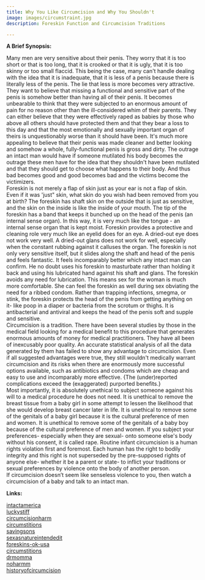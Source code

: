 ```yaml
---
title: Why You Like Circumcision and Why You Shouldn't
image: images/circumstraint.jpg
description: Foreskin Function and Circumcision Traditions

---
```

**A Brief Synopsis:**

Many men are very sensitive about their penis. They worry that it is too short or that is too long, that it is crooked or that it is ugly, that it is too skinny or too small flaccid. This being the case, many can't handle dealing with the idea that it is inadequate, that it is less of a penis because there is literally less of the penis. The lie that less is more becomes very attractive. They want to believe that missing a functional and sensitive part of the penis is somehow better than having all of their penis. It becomes unbearable to think that they were subjected to an enormous amount of pain for no reason other than the ill-considered whim of their parents. They can either believe that they were effectively raped as babies by those who above all others should have protected them and that they bear a loss to this day and that the most emotionally and sexually important organ of theirs is unquestionably worse than it should have been. It's much more appealing to believe that their penis was made cleaner and better looking and somehow a whole, fully-functional penis is gross and dirty. The outrage an intact man would have if someone mutilated his body becomes the outrage these men have for the idea that they shouldn't have been mutilated and that they should get to choose what happens to their body. And thus bad becomes good and good becomes bad and the victims become the victimizers.  
Foreskin is not merely a flap of skin just as your ear is not a flap of skin. Even if it was 'just" skin, what skin do you wish had been removed from you at birth? The foreskin has shaft skin on the outside that is just as sensitive, and the skin on the inside is like the inside of your mouth. The tip of the foreskin has a band that keeps it bunched up on the head of the penis (an internal sense organ). In this way, it is very much like the tongue - an internal sense organ that is kept moist. Foreskin provides a protective and cleaning role very much like an eyelid does for an eye. A dried-out eye does not work very well. A dried-out glans does not work for well, especially when the constant rubbing against it calluses the organ. The foreskin is not only very sensitive itself, but it slides along the shaft and head of the penis and feels fantastic. It feels incomparably better which any intact man can confirm. He no doubt uses his foreskin to masturbate rather than holding it back and using his lubricated hand against his shaft and glans. The foreskin avoids any need for lubrication. This means sex for the woman is much more comfortable. She can feel the foreskin as well during sex obviating the need for a ribbed condom. Rather than trapping infections, smegma, or stink, the foreskin protects the head of the penis from getting anything on it- like poop in a diaper or bacteria from the scrotum or thighs. It is antibacterial and antiviral and keeps the head of the penis soft and supple and sensitive.  
Circumcision is a tradition. There have been several studies by those in the medical field looking for a medical benefit to this procedure that generates enormous amounts of money for medical practitioners. They have all been of inexcusably poor quality. An accurate statistical analysis of all the data generated by them has failed to show any advantage to circumcision. Even if all suggested advantages were true, they still wouldn't medically warrant circumcision and its risks when there are enormously more successful options available, such as antibiotics and condoms which are cheap and easy to use and incomparably more effective. {The (under)reported complications exceed the (exaggerated) purported benefits.}  
Most importantly, it is absolutely unethical to subject someone against his will to a medical procedure he does not need. It is unethical to remove the breast tissue from a baby girl in some attempt to lessen the likelihood that she would develop breast cancer later in life. It is unethical to remove some of the genitals of a baby girl because it is the cultural preference of men and women. It is unethical to remove some of the genitals of a baby boy because of the cultural preference of men and women. If you subject your preferences- especially when they are sexual- onto someone else's body without his consent, it is called rape. Routine infant circumcision is a human rights violation first and foremost. Each human has the right to bodily integrity and this right is not superseded by the pre-supposed rights of anyone else- whether it be a parent or state- to inflict your traditions or sexual preferences by violence onto the body of another person.  
If circumcision doesn’t seem like senseless violence to you, then watch a circumcision of a baby and talk to an intact man.

  
**Links:**

  
[intactamerica  
](http://intactamerica.org)[luckystiff  
](http://luckystiff.org/)[circumcisionharm  
](http://www.circumcisionharm.org/)[circumstitions  
](http://www.circumstitions.com/)[savingsons  
](http://www.savingsons.org/)[sexasnatureintendedit  
](http://www.sexasnatureintendedit.com/)[foreskins-ok-usa  
](http://foreskins-ok-usa.tumblr.com/)[circumstitions  
](http://www.circumstitions.com/)[drmomma  
](http://www.drmomma.org/)[noharmm  
](http://noharmm.org/)[historyofcircumcision](http://historyofcircumcision.net/index.php?option=content&task=view&id=16)